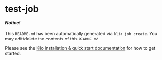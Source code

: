 # test-job

#### _Notice!_

This `README.md` has been automatically generated via `klio job create`. You may edit/delete the contents of this `README.md`.

Please see the [Klio installation & quick start documentation][klio_docs] for how to get started.

[klio_docs]: https://klio.readthedocs.io/en/latest/quickstart/index.html